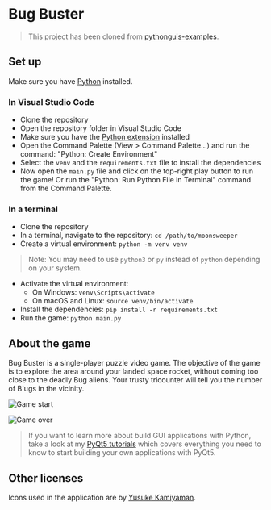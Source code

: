 # Bug Buster

> This project has been cloned from [pythonguis-examples](https://github.com/pythonguis/pythonguis-examples).

## Set up 
Make sure you have [Python](https://www.python.org/downloads/) installed.

### In Visual Studio Code
- Clone the repository
- Open the repository folder in Visual Studio Code
- Make sure you have the [Python extension](https://marketplace.visualstudio.com/items?itemName=ms-python.python) installed
- Open the Command Palette (View > Command Palette...) and run the command: "Python: Create Environment"
- Select the `venv` and the `requirements.txt` file to install the dependencies
- Now open the `main.py` file and click on the top-right play button to run the game! Or run the "Python: Run Python File in Terminal" command from the Command Palette.

### In a terminal
- Clone the repository
- In a terminal, navigate to the repository:
```cd /path/to/moonsweeper```
- Create a virtual environment:
```python -m venv venv``` 
> Note: You may need to use `python3` or `py` instead of `python` depending on your system.
- Activate the virtual environment:
  - On Windows:
  ```venv\Scripts\activate```
  - On macOS and Linux:
  ```source venv/bin/activate```
- Install the dependencies:
```pip install -r requirements.txt```
- Run the game:
```python main.py```


## About the game 

Bug Buster is a single-player puzzle video game. The objective of the game is to explore the area around your landed space rocket, without coming too close to the deadly Bug aliens. Your trusty tricounter will tell you the number of B'ugs in the vicinity.

![Game start](screenshot1.jpg)


![Game over](screenshot2.jpg)

> If you want to learn more about build GUI applications with Python,
take a look at my [PyQt5 tutorials](https://www.pythonguis.com)
which covers everything you need to know to start building your own applications with PyQt5.


## Other licenses

Icons used in the application are by [Yusuke Kamiyaman](http://p.yusukekamiyamane.com/).

